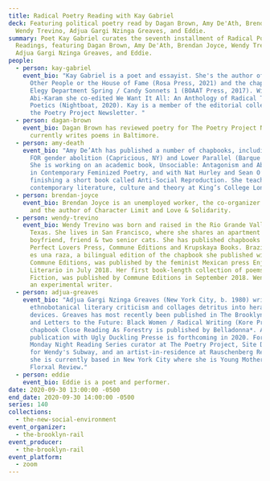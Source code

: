 ```yaml
---
title: Radical Poetry Reading with Kay Gabriel
deck: Featuring political poetry read by Dagan Brown, Amy De'Ath, Brendan Joyce,
  Wendy Trevino, Adjua Gargi Nzinga Greaves, and Eddie.
summary: Poet Kay Gabriel curates the seventh installment of Radical Poetry
  Readings, featuring Dagan Brown, Amy De'Ath, Brendan Joyce, Wendy Trevino,
  Adjua Gargi Nzinga Greaves, and Eddie.
people:
  - person: kay-gabriel
    event_bio: "Kay Gabriel is a poet and essayist. She's the author of Kissing
      Other People or the House of Fame (Rosa Press, 2021) and the chapbook
      Elegy Department Spring / Candy Sonnets 1 (BOAAT Press, 2017). With Andrea
      Abi-Karam she co-edited We Want It All: An Anthology of Radical Trans
      Poetics (Nightboat, 2020). Kay is a member of the editorial collective for
      the Poetry Project Newsletter. "
  - person: dagan-brown
    event_bio: Dagan Brown has reviewed poetry for The Poetry Project Newsletter and
      currently writes poems in Baltimore.
  - person: amy-death
    event_bio: "Amy De’Ath has published a number of chapbooks, including ON MY LOVE
      FOR gender abolition (Capricious, NY) and Lower Parallel (Barque Press).
      She is working on an academic book, Unsociable: Antagonism and Abstraction
      in Contemporary Feminized Poetry, and with Nat Hurley and Sean O’Brien, is
      finishing a short book called Anti-Social Reproduction. She teaches
      contemporary literature, culture and theory at King’s College London."
  - person: brendan-joyce
    event_bio: Brendan Joyce is an unemployed worker, the co-organizer of Grieveland
      and the author of Character Limit and Love & Solidarity.
  - person: wendy-trevino
    event_bio: Wendy Trevino was born and raised in the Rio Grande Valley of South
      Texas. She lives in San Francisco, where she shares an apartment with her
      boyfriend, friend & two senior cats. She has published chapbooks with
      Perfect Lovers Press, Commune Editions and Krupskaya Books. Brazilian no
      es una raza, a bilingual edition of the chapbook she published with
      Commune Editions, was published by the feminist Mexican press Enjambre
      Literario in July 2018. Her first book-length collection of poems, Cruel
      Fiction, was published by Commune Editions in September 2018. Wendy is not
      an experimental writer.
  - person: adjua-greaves
    event_bio: "Adjua Gargi Nzinga Greaves (New York City, b. 1980) writes
      ethnobotanical literary criticism and collages detritus into heraldic
      devices. Greaves has most recently been published in The Brooklyn Rail,
      and Letters to the Future: Black Women / Radical Writing (Kore Press). Her
      chapbook Close Reading As Forestry is published by Belladonna*. A
      publication with Ugly Duckling Presse is forthcoming in 2020. Formerly a
      Monday Night Reading Series curator at The Poetry Project, Site Director
      for Wendy's Subway, and an artist-in-residence at Rauschenberg Residency,
      she is currently based in New York City where she is Young Mother of The
      Florxal Review."
  - person: eddie
    event_bio: Eddie is a poet and performer.
date: 2020-09-30 13:00:00 -0500
end_date: 2020-09-30 14:00:00 -0500
series: 140
collections:
  - the-new-social-environment
event_organizer:
  - the-brooklyn-rail
event_producer:
  - the-brooklyn-rail
event_platform:
  - zoom
---
```

